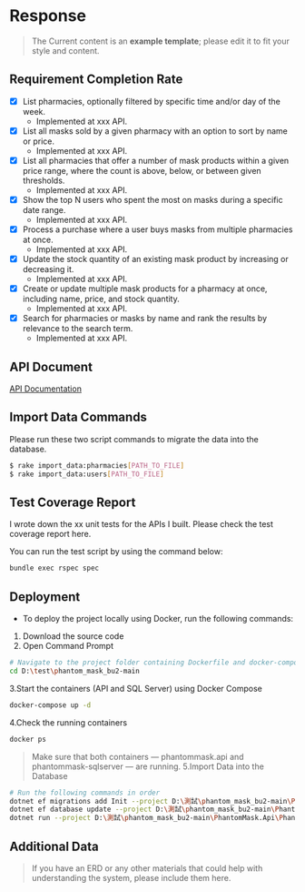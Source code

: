# Response
> The Current content is an **example template**; please edit it to fit your style and content.

## Requirement Completion Rate
* [x] List pharmacies, optionally filtered by specific time and/or day of the week.
  * Implemented at xxx API.
* [x] List all masks sold by a given pharmacy with an option to sort by name or price.
  * Implemented at xxx API.
* [x] List all pharmacies that offer a number of mask products within a given price range, where the count is above, below, or between given thresholds.
  * Implemented at xxx API.
* [x] Show the top N users who spent the most on masks during a specific date range.
  * Implemented at xxx API.
* [x] Process a purchase where a user buys masks from multiple pharmacies at once.
  *  Implemented at xxx API.
* [x] Update the stock quantity of an existing mask product by increasing or decreasing it.
  * Implemented at xxx API.
* [x] Create or update multiple mask products for a pharmacy at once, including name, price, and stock quantity.
  * Implemented at xxx API.
* [x] Search for pharmacies or masks by name and rank the results by relevance to the search term.
  * Implemented at xxx API.

## API Document
[API Documentation](docs/ApiDocs.pdf)

## Import Data Commands
Please run these two script commands to migrate the data into the database.

```bash
$ rake import_data:pharmacies[PATH_TO_FILE]
$ rake import_data:users[PATH_TO_FILE]
```

## Test Coverage Report
I wrote down the xx unit tests for the APIs I built. Please check the test coverage report here.

You can run the test script by using the command below:

```bash
bundle exec rspec spec
```

## Deployment
* To deploy the project locally using Docker, run the following commands:
1. Download the source code
2. Open Command Prompt
```bash
# Navigate to the project folder containing Dockerfile and docker-compose.yml:
cd D:\test\phantom_mask_bu2-main
```
3.Start the containers (API and SQL Server) using Docker Compose
```bash
docker-compose up -d
```
4.Check the running containers
```bash
docker ps
```
> Make sure that both containers — phantommask.api and phantommask-sqlserver — are running.
5.Import Data into the Database
```bash
# Run the following commands in order
dotnet ef migrations add Init --project D:\測試\phantom_mask_bu2-main\PhantomMask.Api\PhantomMask.Api.csproj
dotnet ef database update --project D:\測試\phantom_mask_bu2-main\PhantomMask.Api\PhantomMask.Api.csproj
dotnet run --project D:\測試\phantom_mask_bu2-main\PhantomMask.Api\PhantomMask.Api.csproj import_data
```

## Additional Data
> If you have an ERD or any other materials that could help with understanding the system, please include them here.

